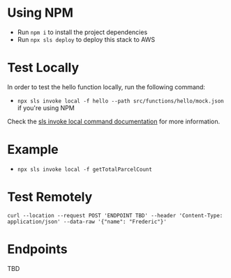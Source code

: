 # Using NPM

- Run `npm i` to install the project dependencies
- Run `npx sls deploy` to deploy this stack to AWS

# Test Locally

In order to test the hello function locally, run the following command:

- `npx sls invoke local -f hello --path src/functions/hello/mock.json` if you're using NPM

Check the [sls invoke local command documentation](https://www.serverless.com/framework/docs/providers/aws/cli-reference/invoke-local/) for more information.

# Example

- `npx sls invoke local -f getTotalParcelCount`

# Test Remotely

```
curl --location --request POST 'ENDPOINT TBD' --header 'Content-Type: application/json' --data-raw '{"name": "Frederic"}'
```

# Endpoints

TBD